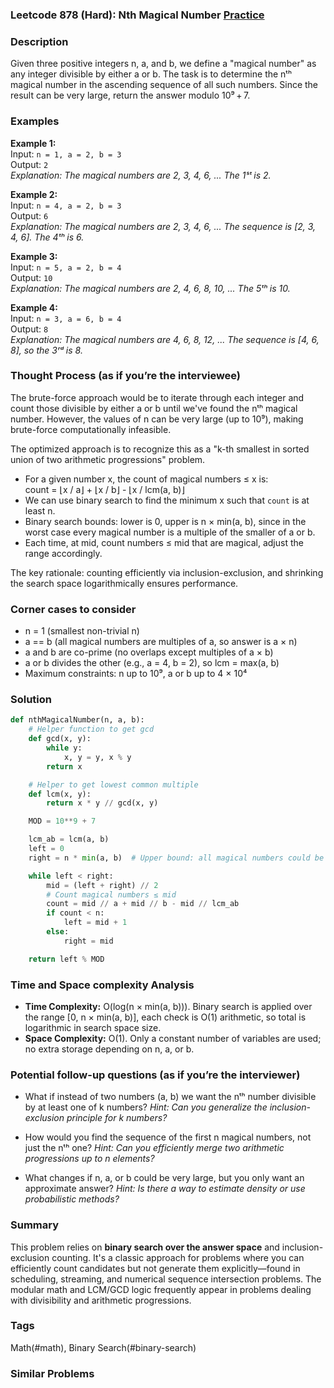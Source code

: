 ### Leetcode 878 (Hard): Nth Magical Number [Practice](https://leetcode.com/problems/nth-magical-number)

### Description  
Given three positive integers n, a, and b, we define a "magical number" as any integer divisible by either a or b. The task is to determine the nᵗʰ magical number in the ascending sequence of all such numbers. Since the result can be very large, return the answer modulo 10⁹ + 7.

### Examples  

**Example 1:**  
Input: `n = 1, a = 2, b = 3`  
Output: `2`  
*Explanation: The magical numbers are 2, 3, 4, 6, ... The 1ˢᵗ is 2.*

**Example 2:**  
Input: `n = 4, a = 2, b = 3`  
Output: `6`  
*Explanation: The magical numbers are 2, 3, 4, 6, ... The sequence is [2, 3, 4, 6]. The 4ᵗʰ is 6.*

**Example 3:**  
Input: `n = 5, a = 2, b = 4`  
Output: `10`  
*Explanation: The magical numbers are 2, 4, 6, 8, 10, ... The 5ᵗʰ is 10.*

**Example 4:**  
Input: `n = 3, a = 6, b = 4`  
Output: `8`  
*Explanation: The magical numbers are 4, 6, 8, 12, ... The sequence is [4, 6, 8], so the 3ʳᵈ is 8.*

### Thought Process (as if you’re the interviewee)  
The brute-force approach would be to iterate through each integer and count those divisible by either a or b until we've found the nᵗʰ magical number. However, the values of n can be very large (up to 10⁹), making brute-force computationally infeasible.

The optimized approach is to recognize this as a "k-th smallest in sorted union of two arithmetic progressions" problem.  
- For a given number x, the count of magical numbers ≤ x is:  
  count = ⌊x / a⌋ + ⌊x / b⌋ - ⌊x / lcm(a, b)⌋  
- We can use binary search to find the minimum x such that `count` is at least n.
- Binary search bounds: lower is 0, upper is n × min(a, b), since in the worst case every magical number is a multiple of the smaller of a or b.
- Each time, at mid, count numbers ≤ mid that are magical, adjust the range accordingly.

The key rationale: counting efficiently via inclusion-exclusion, and shrinking the search space logarithmically ensures performance.

### Corner cases to consider  
- n = 1 (smallest non-trivial n)
- a == b (all magical numbers are multiples of a, so answer is a × n)
- a and b are co-prime (no overlaps except multiples of a × b)
- a or b divides the other (e.g., a = 4, b = 2), so lcm = max(a, b)
- Maximum constraints: n up to 10⁹, a or b up to 4 × 10⁴

### Solution

```python
def nthMagicalNumber(n, a, b):
    # Helper function to get gcd
    def gcd(x, y):
        while y:
            x, y = y, x % y
        return x

    # Helper to get lowest common multiple
    def lcm(x, y):
        return x * y // gcd(x, y)

    MOD = 10**9 + 7

    lcm_ab = lcm(a, b)
    left = 0
    right = n * min(a, b)  # Upper bound: all magical numbers could be a or b

    while left < right:
        mid = (left + right) // 2
        # Count magical numbers ≤ mid
        count = mid // a + mid // b - mid // lcm_ab
        if count < n:
            left = mid + 1
        else:
            right = mid

    return left % MOD
```

### Time and Space complexity Analysis  

- **Time Complexity:** O(log(n × min(a, b))). Binary search is applied over the range [0, n × min(a, b)], each check is O(1) arithmetic, so total is logarithmic in search space size.
- **Space Complexity:** O(1). Only a constant number of variables are used; no extra storage depending on n, a, or b.

### Potential follow-up questions (as if you’re the interviewer)  

- What if instead of two numbers (a, b) we want the nᵗʰ number divisible by at least one of k numbers?
  *Hint: Can you generalize the inclusion-exclusion principle for k numbers?*

- How would you find the sequence of the first n magical numbers, not just the nᵗʰ one?
  *Hint: Can you efficiently merge two arithmetic progressions up to n elements?*

- What changes if n, a, or b could be very large, but you only want an approximate answer?
  *Hint: Is there a way to estimate density or use probabilistic methods?*

### Summary
This problem relies on **binary search over the answer space** and inclusion-exclusion counting. It's a classic approach for problems where you can efficiently count candidates but not generate them explicitly—found in scheduling, streaming, and numerical sequence intersection problems. The modular math and LCM/GCD logic frequently appear in problems dealing with divisibility and arithmetic progressions.

### Tags
Math(#math), Binary Search(#binary-search)

### Similar Problems

